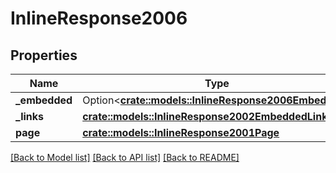 # InlineResponse2006

## Properties

Name | Type | Description | Notes
------------ | ------------- | ------------- | -------------
**_embedded** | Option<[**crate::models::InlineResponse2006Embedded**](inline_response_200_6__embedded.md)> |  | [optional]
**_links** | [**crate::models::InlineResponse2002EmbeddedLinks**](inline_response_200_2__embedded__links.md) |  | 
**page** | [**crate::models::InlineResponse2001Page**](inline_response_200_1_page.md) |  | 

[[Back to Model list]](../README.md#documentation-for-models) [[Back to API list]](../README.md#documentation-for-api-endpoints) [[Back to README]](../README.md)


